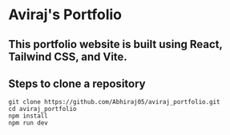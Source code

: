 # Aviraj's Portfolio

## This portfolio website is built using React, Tailwind CSS, and Vite.

## Steps to clone a repository
```
git clone https://github.com/Abhiraj05/aviraj_portfolio.git
cd aviraj_portfolio
npm install
npm run dev
```

